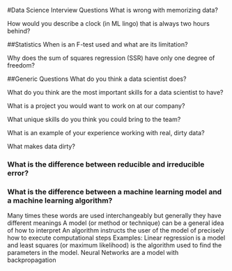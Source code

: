 #Data Science Interview Questions
What is wrong with memorizing data?

How would you describe a clock (in ML lingo) that is always two hours behind?

##Statistics
When is an F-test used and what are its limitation?

Why does the sum of squares regression (SSR) have only one degree of freedom?


##Generic Questions
What do you think a data scientist does?

What do you think are the most important skills for a data scientist to have?

What is a project you would want to work on at our company?

What unique skills do you think you could bring to the team?

What is an example of your experience working with real, dirty data?

What makes data dirty?


### What is the difference between reducible and irreducible error?

### What is the difference between a machine learning model and a machine learning algorithm?
Many times these words are used interchangeably but generally they have different meanings
A model (or method or technique) can be a general idea of how to interpret 
An algorithm instructs the user of the model of precisely how to execute computational steps
Examples: Linear regression is a model and least squares (or maximum likelihood) is the algorithm used to find the parameters in the model.
Neural Networks are a model with backpropagation
